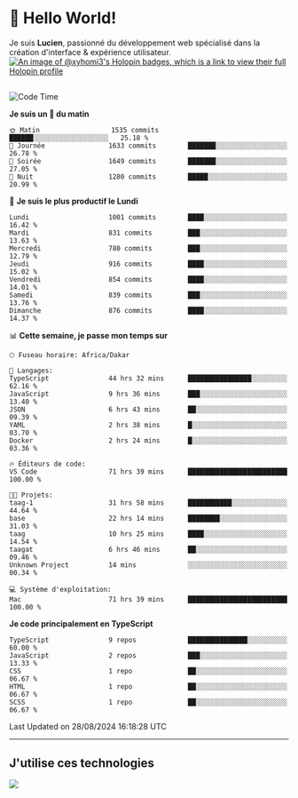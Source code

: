 # 👋 Hello World!

Je suis **Lucien**, passionné du développement web spécialisé dans la création d'interface & expérience utilisateur.
[![An image of @xyhomi3's Holopin badges, which is a link to view their full Holopin profile](https://holopin.me/xyhomi3)](https://holopin.io/@xyhomi3)

##

<!--START_SECTION:waka-->
![Code Time](http://img.shields.io/badge/Code%20Time-1%2C919%20hrs%2010%20mins-blue)

**Je suis un 🐤 du matin** 

```text
🌞 Matin                  1535 commits        ██████░░░░░░░░░░░░░░░░░░░   25.18 % 
🌆 Journée                1633 commits        ███████░░░░░░░░░░░░░░░░░░   26.78 % 
🌃 Soirée                 1649 commits        ███████░░░░░░░░░░░░░░░░░░   27.05 % 
🌙 Nuit                   1280 commits        █████░░░░░░░░░░░░░░░░░░░░   20.99 % 
```
📅 **Je suis le plus productif le Lundi** 

```text
Lundi                    1001 commits        ████░░░░░░░░░░░░░░░░░░░░░   16.42 % 
Mardi                    831 commits         ███░░░░░░░░░░░░░░░░░░░░░░   13.63 % 
Mercredi                 780 commits         ███░░░░░░░░░░░░░░░░░░░░░░   12.79 % 
Jeudi                    916 commits         ████░░░░░░░░░░░░░░░░░░░░░   15.02 % 
Vendredi                 854 commits         ████░░░░░░░░░░░░░░░░░░░░░   14.01 % 
Samedi                   839 commits         ███░░░░░░░░░░░░░░░░░░░░░░   13.76 % 
Dimanche                 876 commits         ████░░░░░░░░░░░░░░░░░░░░░   14.37 % 
```


📊 **Cette semaine, je passe mon temps sur** 

```text
🕑︎ Fuseau horaire: Africa/Dakar

💬 Langages: 
TypeScript               44 hrs 32 mins      ████████████████░░░░░░░░░   62.16 % 
JavaScript               9 hrs 36 mins       ███░░░░░░░░░░░░░░░░░░░░░░   13.40 % 
JSON                     6 hrs 43 mins       ██░░░░░░░░░░░░░░░░░░░░░░░   09.39 % 
YAML                     2 hrs 38 mins       █░░░░░░░░░░░░░░░░░░░░░░░░   03.70 % 
Docker                   2 hrs 24 mins       █░░░░░░░░░░░░░░░░░░░░░░░░   03.36 % 

🔥 Éditeurs de code: 
VS Code                  71 hrs 39 mins      █████████████████████████   100.00 % 

🐱‍💻 Projets: 
taag-1                   31 hrs 58 mins      ███████████░░░░░░░░░░░░░░   44.64 % 
base                     22 hrs 14 mins      ████████░░░░░░░░░░░░░░░░░   31.03 % 
taag                     10 hrs 25 mins      ████░░░░░░░░░░░░░░░░░░░░░   14.54 % 
taagat                   6 hrs 46 mins       ██░░░░░░░░░░░░░░░░░░░░░░░   09.46 % 
Unknown Project          14 mins             ░░░░░░░░░░░░░░░░░░░░░░░░░   00.34 % 

💻 Système d'exploitation: 
Mac                      71 hrs 39 mins      █████████████████████████   100.00 % 
```

**Je code principalement en TypeScript** 

```text
TypeScript               9 repos             ███████████████░░░░░░░░░░   60.00 % 
JavaScript               2 repos             ███░░░░░░░░░░░░░░░░░░░░░░   13.33 % 
CSS                      1 repo              ██░░░░░░░░░░░░░░░░░░░░░░░   06.67 % 
HTML                     1 repo              ██░░░░░░░░░░░░░░░░░░░░░░░   06.67 % 
SCSS                     1 repo              ██░░░░░░░░░░░░░░░░░░░░░░░   06.67 % 
```




 Last Updated on 28/08/2024 16:18:28 UTC
<!--END_SECTION:waka-->
---

## J'utilise ces technologies

<p align="left">
  <a href="https://skillicons.dev">
    <img src="https://skillicons.dev/icons?i=ts,js,md,scss,tailwind,react,docker,express,astro,vite,nextjs,vercel,figma,ableton" />
  </a>
</p>


